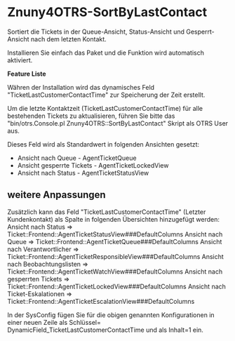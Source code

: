 # Znuny4OTRS-SortByLastContact

Sortiert die Tickets in der Queue-Ansicht, Status-Ansicht und Gesperrt-Ansicht nach dem letzten Kontakt.

Installieren Sie einfach das Paket und die Funktion wird automatisch aktiviert.


**Feature Liste**

Währen der Installation wird das dynamisches Feld "TicketLastCustomerContactTime" zur Speicherung der Zeit erstellt.

Um die letzte Kontaktzeit (TicketLastCustomerContactTime) für alle bestehenden Tickets zu aktualisieren, führen Sie bitte das "bin/otrs.Console.pl Znuny4OTRS::SortByLastContact" Skript als OTRS User aus.

Dieses Feld wird als Standardwert in folgenden Ansichten gesetzt:
* Ansicht nach Queue - AgentTicketQueue
* Ansicht gesperrte Tickets - AgentTicketLockedView
* Ansicht nach Status - AgentTicketStatusView

## weitere Anpassungen

Zusätzlich kann das Feld "TicketLastCustomerContactTime" (Letzter Kundenkontakt) als Spalte in folgenden Übersichten hinzugefügt werden:
Ansicht nach Status              => Ticket::Frontend::AgentTicketStatusView###DefaultColumns
Ansicht nach Queue               => Ticket::Frontend::AgentTicketQueue###DefaultColumns
Ansicht nach Verantwortlicher    => Ticket::Frontend::AgentTicketResponsibleView###DefaultColumns
Ansicht nach Beobachtungslisten  => Ticket::Frontend::AgentTicketWatchView###DefaultColumns
Ansicht nach gesperrten Tickets  => Ticket::Frontend::AgentTicketLockedView###DefaultColumns
Ansicht nach Ticket-Eskalationen => Ticket::Frontend::AgentTicketEscalationView###DefaultColumns

In der SysConfig fügen Sie für die obigen genannten Konfigurationen in einer neuen Zeile als Schlüssel= DynamicField_TicketLastCustomerContactTime und als Inhalt=1 ein.